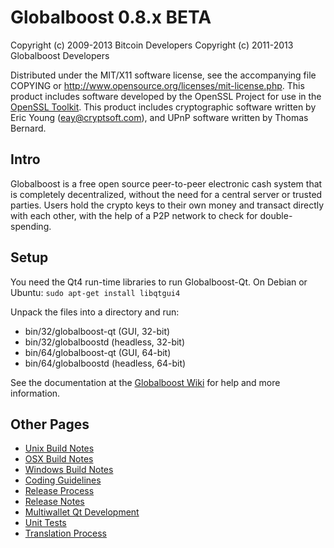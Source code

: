 Globalboost 0.8.x BETA
====================

Copyright (c) 2009-2013 Bitcoin Developers
Copyright (c) 2011-2013 Globalboost Developers

Distributed under the MIT/X11 software license, see the accompanying
file COPYING or http://www.opensource.org/licenses/mit-license.php.
This product includes software developed by the OpenSSL Project for use in the [OpenSSL Toolkit](http://www.openssl.org/). This product includes
cryptographic software written by Eric Young ([eay@cryptsoft.com](mailto:eay@cryptsoft.com)), and UPnP software written by Thomas Bernard.


Intro
---------------------
Globalboost is a free open source peer-to-peer electronic cash system that is
completely decentralized, without the need for a central server or trusted
parties.  Users hold the crypto keys to their own money and transact directly
with each other, with the help of a P2P network to check for double-spending.


Setup
---------------------
You need the Qt4 run-time libraries to run Globalboost-Qt. On Debian or Ubuntu:
	`sudo apt-get install libqtgui4`

Unpack the files into a directory and run:

- bin/32/globalboost-qt (GUI, 32-bit)
- bin/32/globalboostd (headless, 32-bit)
- bin/64/globalboost-qt (GUI, 64-bit)
- bin/64/globalboostd (headless, 64-bit)

See the documentation at the [Globalboost Wiki](http://globalboost.info)
for help and more information.


Other Pages
---------------------
- [Unix Build Notes](build-unix.md)
- [OSX Build Notes](build-osx.md)
- [Windows Build Notes](build-msw.md)
- [Coding Guidelines](coding.md)
- [Release Process](release-process.md)
- [Release Notes](release-notes.md)
- [Multiwallet Qt Development](multiwallet-qt.md)
- [Unit Tests](unit-tests.md)
- [Translation Process](translation_process.md)
